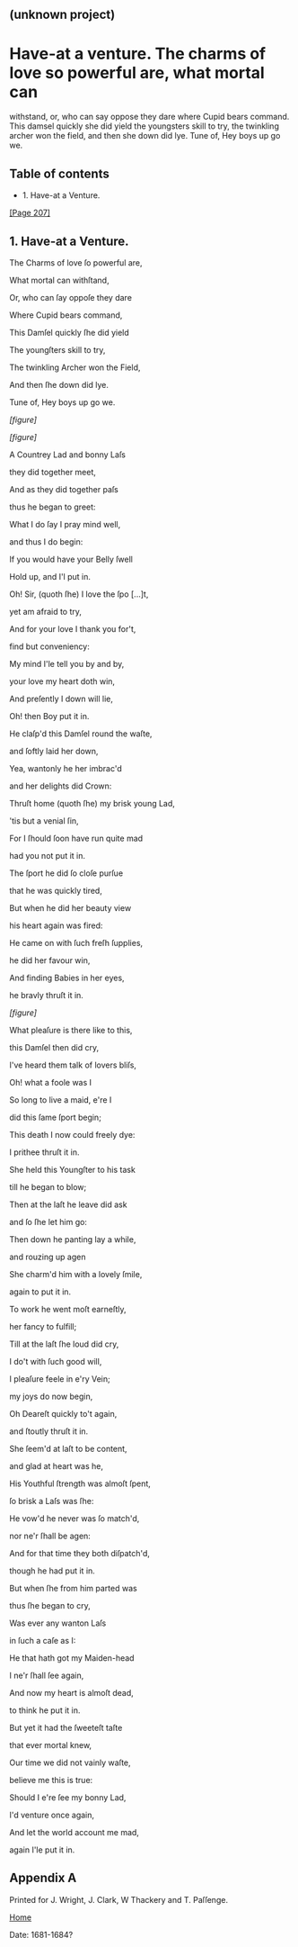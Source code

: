 ## (unknown project)

# Have-at a venture. The charms of love so powerful are, what mortal can
withstand, or, who can say oppose they dare where Cupid bears command. This
damsel quickly she did yield the youngsters skill to try, the twinkling archer
won the field, and then she down did lye. Tune of, Hey boys up go we.

## Table of contents

  * 1\. Have-at a Venture.

[[Page 207]](http://eebo.chadwyck.com/downloadtiff?vid=183371&page=1)

## 1\. Have-at a Venture.

The Charms of love ſo powerful are,

What mortal can withſtand,

Or, who can ſay oppoſe they dare

Where Cupid bears command,

This Damſel quickly ſhe did yield

The youngſters skill to try,

The twinkling Archer won the Field,

And then ſhe down did lye.

Tune of, Hey boys up go we.

_[figure]_

_[figure]_

A Countrey Lad and bonny Laſs

they did together meet,

And as they did together paſs

thus he began to greet:

What I do ſay I pray mind well,

and thus I do begin:

If you would have your Belly ſwell

Hold up, and I'l put in.

Oh! Sir, (quoth ſhe) I love the ſpo [...]t,

yet am afraid to try,

And for your love I thank you for't,

find but conveniency:

My mind I'le tell you by and by,

your love my heart doth win,

And preſently I down will lie,

Oh! then Boy put it in.

He claſp'd this Damſel round the waſte,

and ſoftly laid her down,

Yea, wantonly he her imbrac'd

and her delights did Crown:

Thruſt home (quoth ſhe) my brisk young Lad,

'tis but a venial ſin,

For I ſhould ſoon have run quite mad

had you not put it in.

The ſport he did ſo cloſe purſue

that he was quickly tired,

But when he did her beauty view

his heart again was fired:

He came on with ſuch freſh ſupplies,

he did her favour win,

And finding Babies in her eyes,

he bravly thruſt it in.

_[figure]_

What pleaſure is there like to this,

this Damſel then did cry,

I've heard them talk of lovers bliſs,

Oh! what a foole was I

So long to live a maid, e're I

did this ſame ſport begin;

This death I now could freely dye:

I prithee thruſt it in.

She held this Youngſter to his task

till he began to blow;

Then at the laſt he leave did ask

and ſo ſhe let him go:

Then down he panting lay a while,

and rouzing up agen

She charm'd him with a lovely ſmile,

again to put it in.

To work he went moſt earneſtly,

her fancy to fulfill;

Till at the laſt ſhe loud did cry,

I do't with ſuch good will,

I pleaſure feele in e'ry Vein;

my joys do now begin,

Oh Deareſt quickly to't again,

and ſtoutly thruſt it in.

She ſeem'd at laſt to be content,

and glad at heart was he,

His Youthful ſtrength was almoſt ſpent,

ſo brisk a Laſs was ſhe:

He vow'd he never was ſo match'd,

nor ne'r ſhall be agen:

And for that time they both diſpatch'd,

though he had put it in.

But when ſhe from him parted was

thus ſhe began to cry,

Was ever any wanton Laſs

in ſuch a caſe as I:

He that hath got my Maiden-head

I ne'r ſhall ſee again,

And now my heart is almoſt dead,

to think he put it in.

But yet it had the ſweeteſt taſte

that ever mortal knew,

Our time we did not vainly waſte,

believe me this is true:

Should I e're ſee my bonny Lad,

I'd venture once again,

And let the world account me mad,

again I'le put it in.

## Appendix A

Printed for J. Wright, J. Clark, W Thackery and T. Paſſenge.

[Home](/)

Date: 1681-1684?  


